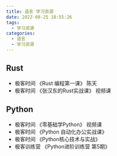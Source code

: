 ```yaml
---
title: 语言 学习资源
date: 2022-08-25 18:55:26
tags:
  - 学习资源
categories:
  - 语言
  - 学习资源  
---
```


<p></p>
<!-- more -->



## Rust
+ 极客时间 《Rust 编程第一课》  陈天
+ 极客时间 《张汉东的Rust实战课》 视频课

## Python
+ 极客时间 《零基础学Python》  视频课
+ 极客时间 《Python 自动化办公实战课》
+ 极客时间 《Python核心技术与实战》
+ 极客训练营  《Python进阶训练营 第5期》


